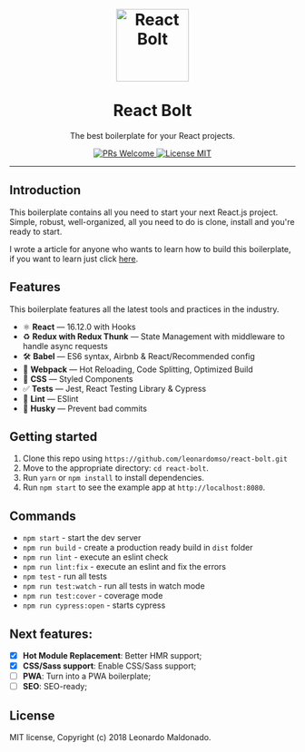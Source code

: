 
<h1 align="center">
<br>
  <a href="https://github.com/leonardomso/react-bolt"><img src="https://i.imgur.com/GpQk5wG.png" alt="React Bolt" width=128"></a>
<br>
<br>
React Bolt
</h1>

<p align="center">The best boilerplate for your React projects.</p>

<p align="center">
  <a href="http://makeapullrequest.com">
    <img src="https://img.shields.io/badge/PRs-welcome-brightgreen.svg?style=flat-square" alt="PRs Welcome">
  </a>
  <a href="https://opensource.org/licenses/MIT">
    <img src="https://img.shields.io/badge/license-MIT-blue.svg?style=flat-square" alt="License MIT">
  </a>
</p>

<hr />

## Introduction

This boilerplate contains all you need to start your next React.js project. Simple, robust, well-organized, all you need to do is clone, install and you're ready to start.

I wrote a article for anyone who wants to learn how to build this boilerplate, if you want to learn just click [here](linksoon).

## Features

This boilerplate features all the latest tools and practices in the industry.

- ⚛ **React** — 16.12.0 with Hooks
- ♻ **Redux with Redux Thunk** — State Management with middleware to handle async requests
- 🛠 **Babel** — ES6 syntax, Airbnb & React/Recommended config
- 🚀 **Webpack**  — Hot Reloading, Code Splitting, Optimized Build
- 💅 **CSS** — Styled Components
- ✅  **Tests** — Jest, React Testing Library & Cypress
- 💖  **Lint** — ESlint
- 🐶  **Husky** — Prevent bad commits

## Getting started

1. Clone this repo using `https://github.com/leonardomso/react-bolt.git`
2. Move to the appropriate directory: `cd react-bolt`.<br />
3. Run `yarn` or `npm install` to install dependencies.<br />
4. Run `npm start` to see the example app at `http://localhost:8080`.

## Commands

- `npm start` - start the dev server
- `npm run build` - create a production ready build in `dist` folder
- `npm run lint` - execute an eslint check
- `npm run lint:fix` - execute an eslint and fix the errors
- `npm test` - run all tests
- `npm run test:watch` - run all tests in watch mode
- `npm run test:cover` - coverage mode
- `npm run cypress:open` - starts cypress

## Next features:

- [x] **Hot Module Replacement**: Better HMR support;
- [x] **CSS/Sass support**: Enable CSS/Sass support;
- [ ] **PWA**: Turn into a PWA boilerplate;
- [ ] **SEO**: SEO-ready;

## License

MIT license, Copyright (c) 2018 Leonardo Maldonado.
